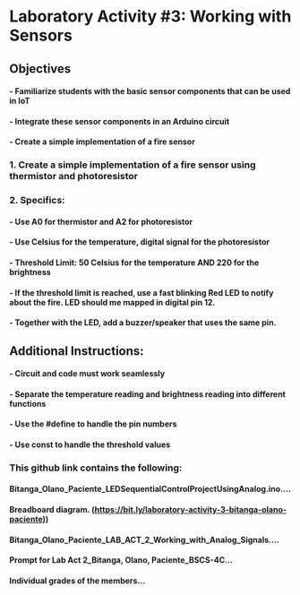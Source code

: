 # **Laboratory Activity #3: Working with Sensors**

## **Objectives**
#### - Familiarize students with the basic sensor components that can be used in IoT
#### - Integrate these sensor components in an Arduino circuit
#### - Create a simple implementation of a fire sensor

### 1. Create a simple implementation of a fire sensor using thermistor and photoresistor
### 2. Specifics:  
#### - Use A0 for thermistor and A2 for photoresistor 
#### - Use Celsius for the temperature, digital signal for the photoresistor 
#### - Threshold Limit: 50 Celsius for the temperature AND 220 for the brightness 
#### - If the threshold limit is reached, use a fast blinking Red LED to notify about the fire. LED should me mapped in digital pin 12. 
#### - Together with the LED, add a buzzer/speaker that uses the same pin. 


## Additional Instructions: 
#### - Circuit and code must work seamlessly
#### - Separate the temperature reading and brightness reading into different functions 
#### - Use the #define to handle the pin numbers 
#### - Use const to handle the threshold values

### This github link contains the following:
#### Bitanga_Olano_Paciente_LEDSequentialControlProjectUsingAnalog.ino....
#### Breadboard diagram. (https://bit.ly/laboratory-activity-3-bitanga-olano-paciente))
#### Bitanga_Olano_Paciente_LAB_ACT_2_Working_with_Analog_Signals....
#### Prompt for Lab Act 2_Bitanga, Olano, Paciente_BSCS-4C...
#### Individual grades of the members...
